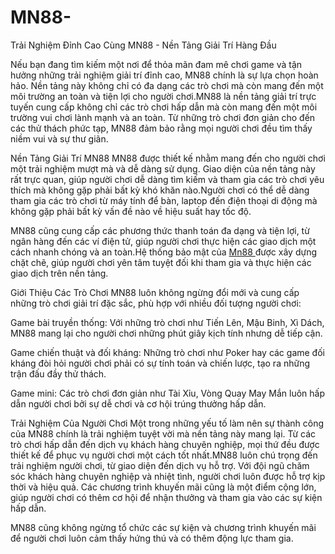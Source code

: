 # MN88-
Trải Nghiệm Đỉnh Cao Cùng MN88 - Nền Tảng Giải Trí Hàng Đầu

Nếu bạn đang tìm kiếm một nơi để thỏa mãn đam mê chơi game và tận hưởng những trải nghiệm giải trí đỉnh cao, MN88 chính là sự lựa chọn hoàn hảo. Nền tảng này không chỉ có đa dạng các trò chơi mà còn mang đến một môi trường an toàn và tiện lợi cho người chơi.MN88 là nền tảng giải trí trực tuyến cung cấp không chỉ các trò chơi hấp dẫn mà còn mang đến một môi trường vui chơi lành mạnh và an toàn. Từ những trò chơi đơn giản cho đến các thử thách phức tạp, MN88 đảm bảo rằng mọi người chơi đều tìm thấy niềm vui và sự thư giãn.

Nền Tảng Giải Trí MN88
MN88 được thiết kế nhằm mang đến cho người chơi một trải nghiệm mượt mà và dễ dàng sử dụng. Giao diện của nền tảng này rất trực quan, giúp người chơi dễ dàng tìm kiếm và tham gia các trò chơi yêu thích mà không gặp phải bất kỳ khó khăn nào.Người chơi có thể dễ dàng tham gia các trò chơi từ máy tính để bàn, laptop đến điện thoại di động mà không gặp phải bất kỳ vấn đề nào về hiệu suất hay tốc độ.

MN88 cũng cung cấp các phương thức thanh toán đa dạng và tiện lợi, từ ngân hàng đến các ví điện tử, giúp người chơi thực hiện các giao dịch một cách nhanh chóng và an toàn.Hệ thống bảo mật của <a href=https://mn88-online.com> Mn88 </a>  được xây dựng chặt chẽ, giúp người chơi yên tâm tuyệt đối khi tham gia và thực hiện các giao dịch trên nền tảng.

Giới Thiệu Các Trò Chơi
MN88 luôn không ngừng đổi mới và cung cấp những trò chơi giải trí đặc sắc, phù hợp với nhiều đối tượng người chơi:

Game bài truyền thống: Với những trò chơi như Tiến Lên, Mậu Binh, Xì Dách, MN88 mang lại cho người chơi những phút giây kịch tính nhưng dễ tiếp cận.

Game chiến thuật và đối kháng: Những trò chơi như Poker hay các game đối kháng đòi hỏi người chơi phải có sự tính toán và chiến lược, tạo ra những trận đấu đầy thử thách.

Game mini: Các trò chơi đơn giản như Tài Xỉu, Vòng Quay May Mắn luôn hấp dẫn người chơi bởi sự dễ chơi và cơ hội trúng thưởng hấp dẫn.

Trải Nghiệm Của Người Chơi
Một trong những yếu tố làm nên sự thành công của MN88 chính là trải nghiệm tuyệt vời mà nền tảng này mang lại. Từ các trò chơi hấp dẫn đến dịch vụ khách hàng chuyên nghiệp, mọi thứ đều được thiết kế để phục vụ người chơi một cách tốt nhất.MN88 luôn chú trọng đến trải nghiệm người chơi, từ giao diện đến dịch vụ hỗ trợ. Với đội ngũ chăm sóc khách hàng chuyên nghiệp và nhiệt tình, người chơi luôn được hỗ trợ kịp thời và hiệu quả. Các chương trình khuyến mãi cũng là một điểm cộng lớn, giúp người chơi có thêm cơ hội để nhận thưởng và tham gia vào các sự kiện hấp dẫn.

MN88 cũng không ngừng tổ chức các sự kiện và chương trình khuyến mãi để người chơi luôn cảm thấy hứng thú và có thêm động lực tham gia.


